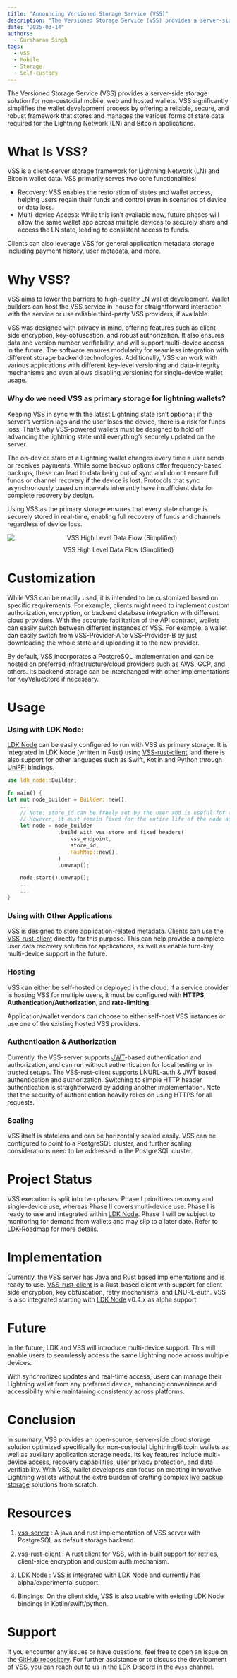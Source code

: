 ```yaml
---
title: "Announcing Versioned Storage Service (VSS)"
description: "The Versioned Storage Service (VSS) provides a server-side storage solution for non-custodial mobile, web and hosted wallets."
date: "2025-03-14"
authors:
  - Gursharan Singh
tags:
  - VSS
  - Mobile
  - Storage
  - Self-custody
---
```


The Versioned Storage Service (VSS) provides a server-side storage solution for non-custodial mobile, web and hosted
wallets. VSS significantly simplifies the wallet development process by offering a reliable, secure, and robust
framework that stores and manages the various forms of state data required for the Lightning Network (LN) and Bitcoin
applications.

# What Is VSS?

VSS is a client-server storage framework for Lightning Network (LN) and Bitcoin wallet data. VSS primarily serves two
core functionalities:

* Recovery: VSS enables the restoration of states and wallet access, helping users regain their funds and control even
  in scenarios of device or data loss.
* Multi-device Access: While this isn’t available now, future phases will allow the same wallet app across multiple
  devices to securely share and access the LN state, leading to consistent access to funds.

Clients can also leverage VSS for general application metadata storage including payment history, user metadata, and
more.

# Why VSS?

VSS aims to lower the barriers to high-quality LN wallet development. Wallet builders can host the VSS service in-house
for straightforward interaction with the service or use reliable third-party VSS providers, if available.

VSS was designed with privacy in mind, offering features such as client-side encryption, key-obfuscation, and robust
authorization. It also ensures data and version number verifiability, and will support multi-device access in the
future. The software ensures modularity for seamless integration with different storage backend technologies.
Additionally, VSS can work with various applications with different key-level versioning and data-integrity mechanisms
and even allows disabling versioning for single-device wallet usage.

### Why do we need VSS as primary storage for lightning wallets?

Keeping VSS in sync with the latest Lightning state isn’t optional; if the server’s version lags and the user loses the
device, there is a risk for funds loss. That’s why VSS-powered wallets must be designed to hold off advancing the
lightning state until everything’s securely updated on the server.

The on-device state of a Lightning wallet changes every time a user sends or receives payments. While some backup
options offer frequency-based backups, these can lead to data being out of sync and do not ensure full funds or channel
recovery if the device is lost. Protocols that sync asynchronously based on intervals inherently have insufficient data
for complete recovery by design.

Using VSS as the primary storage ensures that every state change is securely stored in real-time, enabling full recovery
of funds and channels regardless of device loss.

<div style="text-align: center;">
    <img style="display: block; margin: auto;" src="../assets/vss-data-flow-simplified.png" alt="VSS High Level Data Flow (Simplified)">
    <p style="margin-top: 10px;">VSS High Level Data Flow (Simplified)</p>
</div>

# Customization

While VSS can be readily used, it is intended to be customized based on specific requirements. For example, clients
might need to implement custom authorization, encryption, or backend database integration with different cloud
providers. With the accurate facilitation of the API contract, wallets can easily switch between different instances of
VSS. For example, a wallet can easily switch from VSS-Provider-A to VSS-Provider-B by just downloading the whole state
and uploading it to the new provider.

By default, VSS incorporates a PostgreSQL implementation and can be hosted on preferred infrastructure/cloud providers
such as AWS, GCP, and others. Its backend storage can be interchanged with other implementations for KeyValueStore if
necessary.

# Usage

### Using with LDK Node:

[LDK Node](https://github.com/lightningdevkit/ldk-node) can be easily configured to run with VSS as primary storage. It
is integrated in LDK Node (written in Rust) using [VSS-rust-client](https://github.com/lightningdevkit/vss-rust-client),
and there is also support for other languages such as Swift, Kotlin and Python
through [UniFFI](https://mozilla.github.io/uniffi-rs/) bindings.

```rust  
use ldk_node::Builder;

fn main() {  
let mut node_builder = Builder::new();  
    ...  
    // Note: store_id can be freely set by the user and is useful for creating separate namespaces within storage.
    // However, it must remain fixed for the entire life of the node as it is used for database storage.
    let node = node_builder
                .build_with_vss_store_and_fixed_headers(
                    vss_endpoint,
                    store_id,
                    HashMap::new(),
                )
                .unwrap();

    node.start().unwrap();    
    ...  
    ...
}  
```

### Using with Other Applications

VSS is designed to store application-related metadata. Clients can use
the [VSS-rust-client](https://github.com/lightningdevkit/vss-rust-client) directly for this purpose. This can help
provide a complete user data recovery solution for applications, as well as enable turn-key multi-device support in the
future.

### Hosting

VSS can either be self-hosted or deployed in the cloud. If a service provider is hosting VSS for multiple users, it must
be configured with **HTTPS**, **Authentication/Authorization**, and **rate-limiting**.

Application/wallet vendors can choose to either self-host VSS instances or use one of the existing hosted VSS providers.

### Authentication & Authorization

Currently, the VSS-server supports [JWT](https://datatracker.ietf.org/doc/html/rfc7519)\-based authentication and
authorization, and can run without authentication for local testing or in trusted setups. The VSS-rust-client supports
LNURL-auth & JWT based authentication and authorization. Switching to simple HTTP header authentication is
straightforward by adding another implementation. Note that the security of authentication heavily relies on using HTTPS
for all requests.

### Scaling

VSS itself is stateless and can be horizontally scaled easily. VSS can be configured to point to a PostgreSQL cluster,
and further scaling considerations need to be addressed in the PostgreSQL cluster.

# Project Status

VSS execution is split into two phases: Phase I prioritizes recovery and single-device use, whereas Phase II covers
multi-device use. Phase I is ready to use and integrated within [LDK Node](https://github.com/lightningdevkit/ldk-node).
Phase II will be subject to monitoring for demand from wallets and may slip to a later date. Refer
to [LDK-Roadmap](https://lightningdevkit.org/blog/ldk-roadmap/#vss) for more details.

# Implementation

Currently, the VSS server has Java and Rust based implementations and is ready to use.
[VSS-rust-client](https://github.com/lightningdevkit/vss-rust-client) is a Rust-based client with support
for client-side encryption, key obfuscation, retry mechanisms, and LNURL-auth. VSS is also integrated starting
with [LDK Node](https://github.com/lightningdevkit/ldk-node) v0.4.x as alpha support.

# Future

In the future, LDK and VSS will introduce multi-device support. This will enable users to seamlessly access the same
Lightning node across multiple devices.

With synchronized updates and real-time access, users can manage their Lightning wallet from any preferred device,
enhancing convenience and accessibility while maintaining consistency across platforms.

# Conclusion

In summary, VSS provides an open-source, server-side cloud storage solution optimized specifically for non-custodial
Lightning/Bitcoin wallets as well as auxiliary application storage needs. Its key features include multi-device access,
recovery capabilities, user privacy protection, and data verifiability. With VSS, wallet developers can focus on
creating innovative Lightning wallets without the extra burden of crafting
complex [live backup storage](https://lightningdevkit.org/blog/the-challenges-of-developing-non-custodial-lightning-on-mobile/#live-backups)
solutions from scratch.

# Resources

1. [vss-server](https://github.com/lightningdevkit/vss-server) : A java and rust implementation of VSS server with
   PostgreSQL as default storage backend.

2. [vss-rust-client](https://crates.io/crates/vss-client) : A rust client for VSS, with in-built support for retries,
   client-side encryption and custom auth mechanism.

3. [LDK Node](https://github.com/lightningdevkit/ldk-node/blob/f1fdee50d5a8b628040fb2d584a7c4b831090de4/src/builder.rs#L441-L557) :
   VSS is integrated with LDK Node and currently has alpha/experimental support.

4. Bindings: On the client side, VSS is also usable with existing LDK Node bindings in Kotlin/swift/python.

# Support

If you encounter any issues or have questions, feel free to open an issue on
the [GitHub repository](https://github.com/lightningdevkit/vss-server/issues). For further assistance or to discuss the
development of VSS, you can reach out to us in the [LDK Discord](https://discord.gg/5AcknnMfBw) in the `#vss` channel.
